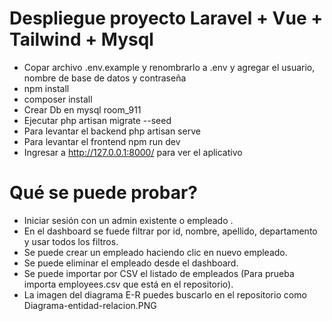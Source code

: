 # Despliegue proyecto Laravel + Vue + Tailwind + Mysql
 - Copar archivo .env.example y  renombrarlo a .env y agregar el usuario, nombre de base de datos y contraseña
 - npm install
 - composer install
 - Crear Db en mysql room_911
 - Ejecutar php artisan migrate --seed
 - Para levantar el backend php artisan serve
 - Para levantar el frontend npm run dev
 - Ingresar a http://127.0.0.1:8000/ para ver el aplicativo

# Qué se puede probar?
 - Iniciar sesión con un admin existente o empleado .
 - En el dashboard se fuede filtrar por id, nombre, apellido, departamento y  usar todos los filtros.
 - Se puede crear un empleado haciendo clic en nuevo empleado.
 - Se puede eliminar el empleado desde el dashboard.
 - Se puede importar por CSV el listado de empleados (Para prueba importa employees.csv que está en el repositorio).
 - La imagen del diagrama E-R puedes buscarlo en el repositorio como Diagrama-entidad-relacion.PNG
 